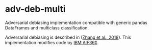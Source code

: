 # adv-deb-multi

Adversarial debiasing implementation compatible with generic pandas DataFrames and multiclass classification.

Adversarial debiasing is described in ([Zhang et al., 2018](https://arxiv.org/abs/1801.07593)). This implementation modifies code by [IBM AIF360](https://github.com/Trusted-AI/AIF360/blob/master/aif360/algorithms/inprocessing/adversarial_debiasing.py).
